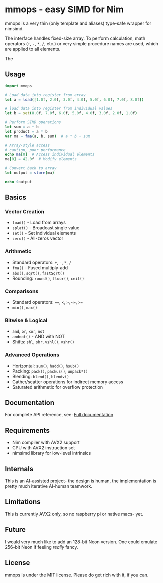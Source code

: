 # mmops - easy SIMD for Nim

mmops is a very thin (only template and aliases) type-safe wrapper for nimsimd.

The interface handles fixed-size array. To perform calculation, math operators (`+`, `-`, `*`, `/`, etc.) or very simple procedure names are used, which are applied to all elements.

The 

## Usage

```nim
import mmops

# Load data into register from array
let a = load([1.0f, 2.0f, 3.0f, 4.0f, 5.0f, 6.0f, 7.0f, 8.0f])

# load data into register from individual values
let b = set(8.0f, 7.0f, 6.0f, 5.0f, 4.0f, 3.0f, 2.0f, 1.0f)

# Perform SIMD operations
let sum = a + b
let product = a * b
var ma = fma(a, b, sum)  # a * b + sum

# Array-style access
# caution, poor performance
echo ma[0]  # Access individual elements
ma[0] = 42.0f  # Modify elements

# Convert back to array
let output = store(ma)

echo $output
```

## Basics

### Vector Creation
- `load()` - Load from arrays
- `splat()` - Broadcast single value
- `set()` - Set individual elements  
- `zero()` - All-zeros vector

### Arithmetic
- Standard operators: `+`, `-`, `*`, `/`
- `fma()` - Fused multiply-add
- `abs()`, `sqrt()`, `fastSqrt()`
- Rounding: `round()`, `floor()`, `ceil()`

### Comparisons
- Standard operators: `==`, `<`, `>`, `<=`, `>=`
- `min()`, `max()`

### Bitwise & Logical
- `and`, `or`, `xor`, `not`
- `andnot()` - AND with NOT
- Shifts: `shl`, `shr`, `vshl()`, `vshr()`

### Advanced Operations
- Horizontal: `sum()`, `hadd()`, `hsub()`
- Packing: `pack()`, `packus()`, `unpack*()`
- Blending: `blend()`, `blendv()`
- Gather/scatter operations for indirect memory access
- Saturated arithmetic for overflow protection

## Documentation

For complete API reference, see: [Full documentation](https://capocasa.github.com/mmops/mmops.html)

## Requirements

- Nim compiler with AVX2 support
- CPU with AVX2 instruction set
- nimsimd library for low-level intrinsics

## Internals

This is an AI-assisted project- the design is human, the implementation is pretty much iterative AI-human teamwork.

## Limitations

This is currently AVX2 only, so no raspberry pi or native macs- yet.

## Future

I would very much like to add an 128-bit Neon version. One could emulate 256-bit Neon if feeling *really* fancy.

## License

mmops is under the MIT license. Please do get rich with it, if you can.

